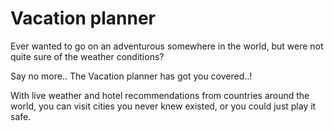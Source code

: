 # Vacation planner
Ever wanted to go on an adventurous somewhere in the world, but were not quite sure of the weather conditions? 
<p> Say no more.. The Vacation planner has got you covered..!
<p> With live weather and hotel recommendations from countries around the world, you can visit cities you never knew existed, or you could just play it safe.
